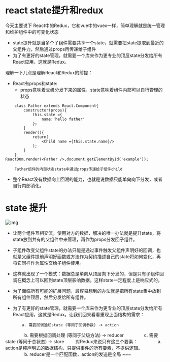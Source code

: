 # react state提升和redux
今天主要说下 React中的Redux，它和vue中的vuex一样，简单理解就是统一管理和维护组件中的可变化状态

- state提升就是当多个子组件需要共享一个state，就需要把state提取到最近的父组件力，然后通过props再传递给子组件
- 为了有更好的state管理，就需要一个库来作为更专业的顶层state分发给所有React应用，这就是Redux。

理解一下几点是理解React和Redux的前提：

- React有props和state: 
	- props意味着父级分发下来的属性，state意味着组件内部可以自行管理的状态

~~~
	class Father extends React.Component{
		constructor(props){
			this.state ={
				name:'hello father'
			};
		}		
		render(){
			return(
				<Child name ={this.state.name}/>
			);
		}
	}
ReactDOm.render(<Father />,document.getElementById('example'));

	Father组件的内部状态state中通过props传递给子组件child
~~~

- 整个React没有数据向上回溯的能力，也就是说数据只能单向向下分发，或者自行内部消化。

# state 提升　　
![img](img/stateUp.PNG)

- 让两个组件互相交流，使用对方的数据，解决的唯一办法就是提升state，将state放到共有的父组件中来管理，再作为props分发回子组件。
- 子组件改变父组件state的办法只能是通过事件触发父组件声明好的回调，也就是父组件提前声明好函数或方法作为契约描述自己的state将如何变化，再将它同样作为属性交给子组件使用。

- 这样就出现了一个模式：数据总是单向从顶层向下分发的，但是只有子组件回调在概念上可以回到state顶层影响数据。这样state一定程度上是响应式的。
- 为了面临所有可能的扩展问题，最容易想到的办法就是把所有state集中放到所有组件顶层，然后分发给所有组件。
- 为了有更好的state管理，就需要一个库来作为更专业的顶层state分发给所有React应用，这就是Redux。让我们回来看看重现上面结构的需求：

	~~~
		a. 需要回调通知state (等同于回调参数) -> action
　　　　	b. 需要根据回调处理 (等同于父级方法) -> reducer
　　　　	c. 需要state (等同于总状态) -> store
　　	对Redux来说只有这三个要素：
　　　　	a. action是纯声明式的数据结构，只提供事件的所有要素，不提供逻辑。
　　　　	b. reducer是一个匹配函数，action的发送是全局
	~~~　
